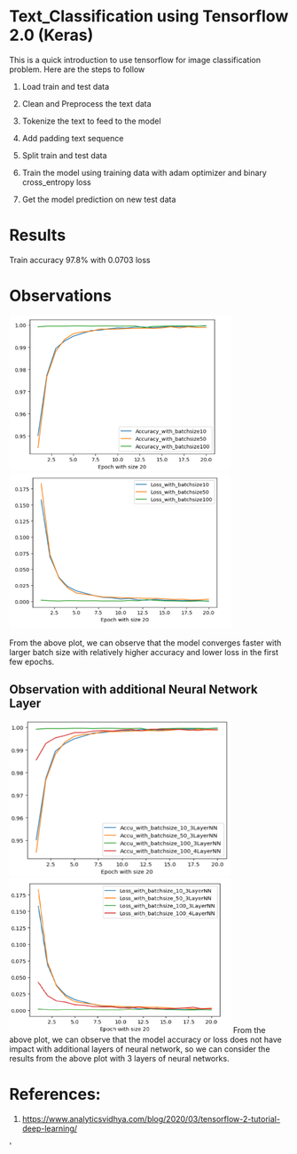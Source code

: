 
# Text_Classification using Tensorflow 2.0 (Keras)


This is a quick introduction to use tensorflow for image classification problem. Here are the steps to follow

1. Load train and test data

2. Clean and Preprocess the text data 

3. Tokenize the text to feed to the model

4. Add padding text sequence 

5. Split train and test data 

6. Train the model using training data with adam optimizer and binary cross_entropy loss

7. Get the model prediction on new test data

# Results


Train accuracy 97.8% with  0.0703 loss

# Observations


 <img src="./Accuracy_Graph.png" width="400" height="280">
 <img src="./Loss_Graph.png" width="400" height="280">
  
  From the above plot, we can observe that the model converges faster with larger batch size with relatively higher accuracy and lower loss in the first few epochs.
  
  ## Observation with additional Neural Network Layer
  
<img src="./Accuracy_Graph_Dense_Layers.png" width="400" height="280">
<img src="./Loss_Graph_Dense_layers.png" width="400" height="280">
From the above plot, we can observe that the model accuracy or loss does not have impact with additional layers of neural network, so we can consider the results from the above plot with 3 layers of neural networks.
  
 # References:

1) https://www.analyticsvidhya.com/blog/2020/03/tensorflow-2-tutorial-deep-learning/


'
